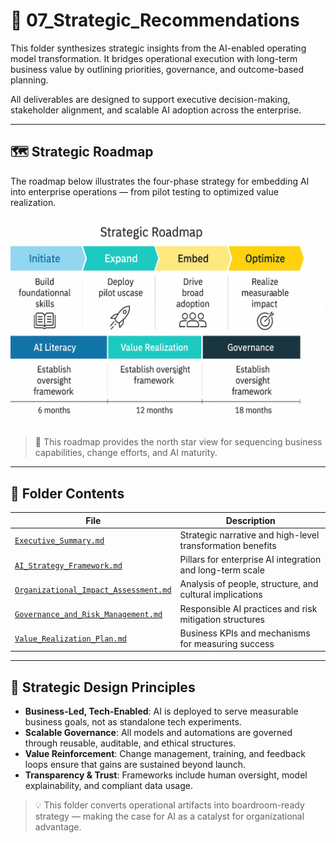 # 🎯 07_Strategic_Recommendations

This folder synthesizes strategic insights from the AI-enabled operating model transformation. It bridges operational execution with long-term business value by outlining priorities, governance, and outcome-based planning.

All deliverables are designed to support executive decision-making, stakeholder alignment, and scalable AI adoption across the enterprise.

---

## 🗺️ Strategic Roadmap

The roadmap below illustrates the four-phase strategy for embedding AI into enterprise operations — from pilot testing to optimized value realization.

![Strategic Roadmap](Strategic_Roadmap.png)

> 📌 This roadmap provides the north star view for sequencing business capabilities, change efforts, and AI maturity.

---

## 📁 Folder Contents

| File | Description |
|------|-------------|
| [`Executive_Summary.md`](./Executive_Summary.md) | Strategic narrative and high-level transformation benefits |
| [`AI_Strategy_Framework.md`](./AI_Strategy_Framework.md) | Pillars for enterprise AI integration and long-term scale |
| [`Organizational_Impact_Assessment.md`](./Organizational_Impact_Assessment.md) | Analysis of people, structure, and cultural implications |
| [`Governance_and_Risk_Management.md`](./Governance_and_Risk_Management.md) | Responsible AI practices and risk mitigation structures |
| [`Value_Realization_Plan.md`](./Value_Realization_Plan.md) | Business KPIs and mechanisms for measuring success |

---

## 🧠 Strategic Design Principles

- **Business-Led, Tech-Enabled**: AI is deployed to serve measurable business goals, not as standalone tech experiments.
- **Scalable Governance**: All models and automations are governed through reusable, auditable, and ethical structures.
- **Value Reinforcement**: Change management, training, and feedback loops ensure that gains are sustained beyond launch.
- **Transparency & Trust**: Frameworks include human oversight, model explainability, and compliant data usage.

> 💡 This folder converts operational artifacts into boardroom-ready strategy — making the case for AI as a catalyst for organizational advantage.
